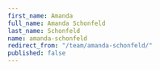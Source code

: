 ```yaml
---
first_name: Amanda
full_name: Amanda Schonfeld
last_name: Schonfeld
name: amanda-schonfeld
redirect_from: "/team/amanda-schonfeld/"
published: false
---
```


